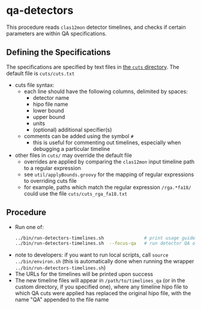# qa-detectors

This procedure reads `clas12mon` detector timelines, and checks if certain parameters are within
QA specifications.

## Defining the Specifications
The specifications are specified by text files in [the `cuts` directory](cuts). The default file is `cuts/cuts.txt`
- cuts file syntax:
  - each line should have the following columns, delimited by spaces:
    - detector name
    - hipo file name
    - lower bound
    - upper bound
    - units
    - (optional) additional specifier(s)
  - comments can be added using the symbol `#`
    - this is useful for commenting out timelines, especially when debugging a particular timeline
- other files in `cuts/` may override the default file
  - overrides are applied by comparing the `clas12mon` input timeline path to a regular expression
  - see `util/applyBounds.groovy` for the mapping of regular expressions to overriding cuts file
  - for example, paths which match the regular expression `/rga.*fa18/` could use the file `cuts/cuts_rga_fa18.txt`

## Procedure
- Run one of:
  ```bash
  ../bin/run-detectors-timelines.sh               # print usage guide
  ../bin/run-detectors-timelines.sh  --focus-qa   # run detector QA only (for debugging this QA code; you may need to set other options)
  ```
- note to developers: if you want to run local scripts, call `source ../bin/environ.sh` (this is
  automatically done when running the wrapper `../bin/run-detectors-timelines.sh`)
- The URLs for the timelines will be printed upon success
- The new timeline files will appear in `/path/to/timelines_qa` (or in the
  custom directory, if you specified one), where any timeline hipo file to
  which QA cuts were applied has replaced the original hipo file, with the name
  "QA" appended to the file name
